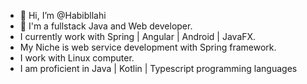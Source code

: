 - 👋 Hi, I’m @Habibllahi
- 💞️ I'm a fullstack Java and Web developer. 
- I currently work with Spring | Angular | Android | JavaFX. 
- My Niche is web service development with Spring framework. 
- I work with Linux computer.
- I am proficient in Java | Kotlin | Typescript programming languages
<!---
Habibllahi/Habibllahi is a ✨ special ✨ repository because its `README.md` (this file) appears on your GitHub proYou can click the Preview link to take a look at your changes.
--->
